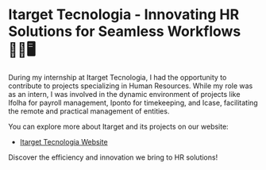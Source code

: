 # Itarget Tecnologia - Innovating HR Solutions for Seamless Workflows 👩‍💼🖥️

During my internship at Itarget Tecnologia, I had the opportunity to contribute to projects specializing in Human Resources. While my role was as an intern, I was involved in the dynamic environment of projects like Ifolha for payroll management, Iponto for timekeeping, and Icase, facilitating the remote and practical management of entities.

You can explore more about Itarget and its projects on our website:
- [Itarget Tecnologia Website](https://itargettecnologia.com.br)

Discover the efficiency and innovation we bring to HR solutions!
